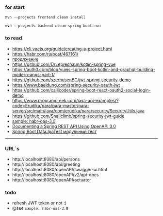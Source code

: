 ### for start
`mvn --projects frontend clean install`

`mvn --projects backend clean spring-boot:run`
### to read
- https://cli.vuejs.org/guide/creating-a-project.html
- https://habr.com/ru/post/467161/
- [продлжение](https://habr.com/ru/post/482222/)
- https://github.com/DrLeprechaun/kotlin-spring-vue
- https://auth0.com/blog/vuejs-spring-boot-kotlin-and-graphql-building-modern-apps-part-1/
- https://github.com/szerhusenBC/jwt-spring-security-demo
- https://www.baeldung.com/spring-security-oauth-jwt
- https://github.com/callicoder/spring-boot-react-oauth2-social-login-demo
- https://www.programcreek.com/java-api-examples/?code=Erudika/para/para-master/para-server/src/main/java/com/erudika/para/security/SecurityUtils.java
- https://github.com/Snailclimb/spring-security-jwt-guide
- [sample: habr-oas-3.0](https://github.com/Mir-Platform/habr-oas-3.0/blob/master/src/main/resources/habr-1.yaml)
- [Documenting a Spring REST API Using OpenAPI 3.0](https://www.baeldung.com/spring-rest-openapi-documentation)
- [Spring Boot DataJpaTest модульный тест](https://coderoad.ru/53002232/Spring-Boot-DataJpaTest-%D0%BC%D0%BE%D0%B4%D1%83%D0%BB%D1%8C%D0%BD%D1%8B%D0%B9-%D1%82%D0%B5%D1%81%D1%82-%D0%B2%D0%BE%D0%B7%D0%B2%D1%80%D0%B0%D1%89%D0%B0%D0%B5%D1%82%D1%81%D1%8F-%D0%BA-H2-%D0%B2%D0%BC%D0%B5%D1%81%D1%82%D0%BE-mySql)
---
### URL`s 
- http://localhost:8080/api/persons
- http://localhost:8080/api/greeting
- http://localhost:8080/openAPI/swagger-ui.html
- http://localhost:8080/openAPI/v2/api-docs
- http://localhost:8080/openAPI/actuator
### todo
 - refresh JWT token or not :)
 - @see `sample: habr-oas-3.0`
